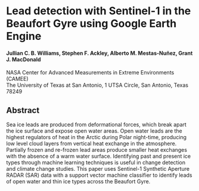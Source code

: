 # Lead detection with Sentinel-1 in the Beaufort Gyre using Google Earth Engine


#### Jullian C. B. Williams, Stephen F. Ackley, Alberto M. Mestas-Nuñez, Grant J. MacDonald
NASA Center for Advanced Measurements in Extreme Environments (CAMEE) <br />
The University of Texas at San Antonio, 1 UTSA Circle, San Antonio, Texas 78249


## Abstract


Sea ice leads are produced from deformational forces, which break apart the ice surface and expose open water areas. Open water leads are the highest regulators of heat in the Arctic during Polar night-time, producing low level cloud layers from vertical heat exchange in the atmosphere. Partially frozen and re-frozen lead areas produce smaller heat exchanges with the absence of a warm water surface. Identifying past and present ice types through machine learning techniques is useful in change detection and climate change studies. This paper uses Sentinel-1 Synthetic Aperture RADAR (SAR) data with a support vector machine classifier to identify leads of open water and thin ice types across the Beaufort Gyre.
